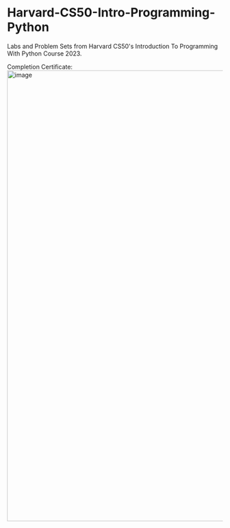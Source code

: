 # Harvard-CS50-Intro-Programming-Python
Labs and Problem Sets from Harvard CS50's Introduction To Programming With Python Course 2023.

Completion Certificate:
<img width="1052" alt="image" src="https://github.com/ShreyaKhanvilkar/Harvard-CS50-Intro-Programming-Python/assets/131799843/5e21db6b-4b2c-4668-a22b-adde1e5aa21d">
